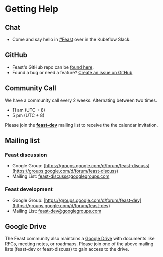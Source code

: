# Getting Help

## Chat

* Come and say hello in [\#Feast](https://join.slack.com/t/kubeflow/shared_invite/zt-cpr020z4-PfcAue_2nw67~iIDy7maAQ) over in the Kubeflow Slack.

## GitHub

* Feast's GitHub repo can be [found here](https://github.com/gojek/feast/).
* Found a bug or need a feature? [Create an issue on GitHub](https://github.com/gojek/feast/issues/new)

## Community Call

We have a community call every 2 weeks. Alternating between two times.

* 11 am \(UTC + 8\)
* 5 pm \(UTC + 8\)

Please join the [**feast-dev**](getting-help.md#feast-development) mailing list to receive the the calendar invitation.

## Mailing list

### Feast discussion

* Google Group: [https://groups.google.com/d/forum/feast-discuss](https://groups.google.com/d/forum/feast-discuss)
* Mailing List: [feast-discuss@googlegroups.com](mailto:feast-discuss@googlegroups.com)

### Feast development

* Google Group: [https://groups.google.com/d/forum/feast-dev](https://groups.google.com/d/forum/feast-dev)
* Mailing List: [feast-dev@googlegroups.com](mailto:feast-dev@googlegroups.com)

## Google Drive

The Feast community also maintains a [Google Drive](https://drive.google.com/drive/u/0/folders/0AAe8j7ZK3sxSUk9PVA) with documents like RFCs, meeting notes, or roadmaps. Please join one of the above mailing lists \(feast-dev or feast-discuss\) to gain access to the drive.

